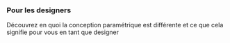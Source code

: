 ---
---

### Pour les designers

Découvrez en quoi la conception paramétrique est différente et ce que cela signifie pour vous en tant que designer

